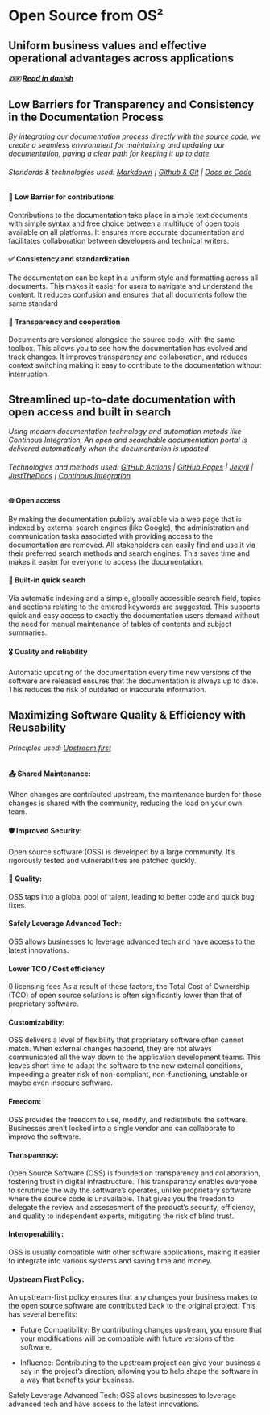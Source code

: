 # Open Source from OS²

## Uniform business values and effective operational advantages across applications

##### 🇩🇰 [Read in danish](../docs/values_and_rationale_da.md)

## Low Barriers for Transparency and Consistency in the Documentation Process
_By integrating our documentation process directly with the source code, we create a seamless environment for maintaining and updating our documentation, paving a clear path for keeping it up to date._

###### Standards & technologies used: [Markdown](https://github.github.com/gfm/#what-is-github-flavored-markdown-) | [Github & Git](https://docs.github.com/en/get-started/start-your-journey/about-github-and-git) | [Docs as Code](https://www.writethedocs.org/guide/docs-as-code/)

#### 🎁 Low Barrier for contributions
Contributions to the documentation take place in simple text documents with simple syntax and free choice between a multitude of open tools available on all platforms. It ensures more accurate documentation and facilitates collaboration between developers and technical writers.

#### ✅ Consistency and standardization
The documentation can be kept in a uniform style and formatting across all documents. This makes it easier for users to navigate and understand the content.
It reduces confusion and ensures that all documents follow the same standard

#### 🔀 Transparency and cooperation
Documents are versioned alongside the source code, with the same toolbox. This allows you to see how the documentation has evolved and track changes. It improves transparency and collaboration, and reduces context switching making it easy to contribute to the documentation without interruption.

## Streamlined up-to-date documentation with open access and built in search 
_Using modern documentation technology and automation metods like Continous Integration, An open and searchable documentation portal is delivered automatically when the documentation is updated_

###### Technologies and methods used: [GitHub Actions](https://docs.github.com/en/actions/learn-github-actions/understanding-github-actions) | [GitHub Pages](https://docs.github.com/en/pages/getting-started-with-github-pages/about-github-pages) | [Jekyll](https://jekyllrb.com/) | [JustTheDocs](https://just-the-docs.github.io/just-the-docs/) | [Continous Integration](https://www.ibm.com/topics/continuous-integration) 

#### 🌐 Open access
By making the documentation publicly available via a web page that is indexed by external search engines (like Google), the administration and communication tasks associated with providing access to the documentation are removed. All stakeholders can easily find and use it via their preferred search methods and search engines. This saves time and makes it easier for everyone to access the documentation.

#### 🔎 Built-in quick search
Via automatic indexing and a simple, globally accessible search field, topics and sections relating to the entered keywords are suggested.
This supports quick and easy access to exactly the documentation users demand without the need for manual maintenance of tables of contents and subject summaries.

#### :medal_military: Quality and reliability
Automatic updating of the documentation every time new versions of the software are released ensures that the documentation is always up to date. This reduces the risk of outdated or inaccurate information.


## Maximizing Software Quality & Efficiency with Reusability

###### Principles used:  [Upstream first](https://ospo-alliance.org/ggi/activities/upstream_first/)


#### 📤 Shared Maintenance:
When changes are contributed upstream, the maintenance burden for those changes is shared with the community, reducing the load on your own team.


#### 🛡️ Improved Security:
 Open source software (OSS) is developed by a large community. It’s rigorously tested and vulnerabilities are patched quickly. 


#### 🌟 Quality:
OSS taps into a global pool of talent, leading to better code and quick bug fixes.

#### Safely Leverage Advanced Tech:
OSS allows businesses to leverage advanced tech and have access to the latest innovations.

#### Lower TCO / Cost efficiency
0 licensing fees
As a result of these factors, the Total Cost of Ownership (TCO) of open source solutions is often significantly lower than that of proprietary software.


#### Customizability:
OSS delivers a level of flexibility that proprietary software often cannot match.
When external changes happend, they are not always communicated all the way down to the application development teams. This leaves short time to adapt the software to the new external conditions, impeeding a greater risk of non-compliant, non-functioning, unstable or maybe even insecure software.

#### Freedom:
OSS provides the freedom to use, modify, and redistribute the software. Businesses aren’t locked into a single vendor and can collaborate to improve the software.

#### Transparency:
Open Source Software (OSS) is founded on transparency and collaboration, fostering trust in digital infrastructure. This transparency enables everyone to scrutinize the way the software’s operates, unlike proprietary software where the source code is unavailable. That gives you the freedon to delegate the review and assesesment of the product’s security, efficiency, and quality to independent experts, mitigating the risk of blind trust.

#### Interoperability:
OSS is usually compatible with other software applications, making it easier to integrate into various systems and saving time and money.

#### Upstream First Policy:
An upstream-first policy ensures that any changes your business makes to the open source software are contributed back to the original project. This has several benefits:
- Future Compatibility: By contributing changes upstream, you ensure that your modifications will be compatible with future versions of the software.

- Influence: Contributing to the upstream project can give your business a say in the project’s direction, allowing you to help shape the software in a way that benefits your business.


Safely Leverage Advanced Tech: OSS allows businesses to leverage advanced tech and have access to the latest innovations.



